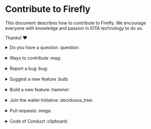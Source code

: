# Contribute to Firefly

This document describes how to contribute to Firefly.
We encourage everyone with knowledge and passion in IOTA technology to do so.

Thanks! :heart:

<details>
<summary>Do you have a question :question:</summary>
<br>

If you have a general or technical question, you can use one of the following resources instead of submitting an issue:

- [**Developer documentation:**](https://docs.iota.org/) For official information about developing with IOTA technology
- [**Discord:**](https://discord.iota.org/) For real-time chats with the developers and community members
- [**IOTA cafe:**](https://iota.cafe/) For technical discussions with the Research and Development Department at the IOTA Foundation
- [**StackExchange:**](https://iota.stackexchange.com/) For technical and troubleshooting questions
</details>

<br>

<details>
<summary>Ways to contribute :mag:</summary>
<br>

To contribute to wallet on GitHub, you can:

- Report a bug
- Suggest a new feature
- Build a new feature
- Join the wallet Initiative
</details>

<br>

<details>
<summary>Report a bug :bug:</summary>
<br>

This section guides you through reporting a bug. Following these guidelines helps maintainers and the community understand the bug, reproduce the behavior, and find related bugs.

### Before reporting a bug

Please check the following list:

- **Do not open a GitHub issue for [security vulnerabilities](.github/SECURITY.MD)**, instead, please contact us at [security@iota.org](mailto:security@iota.org).

- **Ensure the bug was not already reported** by searching on GitHub under [**Issues**](https://github.com/iotaledger/wallet/issues). If the bug has already been reported **and the issue is still open**, add a comment to the existing issue instead of opening a new one.

**Note:** If you find a **Closed** issue that seems similar to what you're experiencing, open a new issue and include a link to the original issue in the body of your new one.

### Submitting A Bug Report

To report a bug, [open a new issue](https://github.com/iotaledger/wallet/issues/new), and be sure to include as many details as possible, using the template.

**Note:** Minor changes such as fixing a typo can but do not need an open issue.

If you also want to fix the bug, submit a [pull request](#pull-requests) and reference the issue.
</details>

<br>

<details>
<summary>Suggest a new feature :bulb:</summary>
<br>

This section guides you through suggesting a new feature. Following these guidelines helps maintainers and the community collaborate to find the best possible way forward with your suggestion.

### Before suggesting a new feature

**Ensure the feature has not already been suggested** by searching on GitHub under [**Issues**](https://github.com/iotaledger/wallet/issues).

### Suggesting a new feature

To suggest a new feature, talk to the IOTA community and IOTA Foundation members in the #wallet-discussion channel on [Discord](https://discord.iota.org/).

Or, you can submit an official [Request for Comments (RFC)](https://github.com/iotaledger/wallet-rfcs/).

</details>

<br>

<details>
<summary>Build a new feature :hammer:</summary>
<br>

This section guides you through building a new feature. Following these guidelines helps give your feature the best chance of being approved and merged.

### Before building a new feature

Make sure to discuss the feature in the #wallet-discussion channel on [Discord](https://discord.iota.org/).

Otherwise, your feature may not be approved at all.

### Building a new feature

To build a new feature, check out a new branch based on the `master` branch, and be sure to document any public-facing APIs, using Rust code comments.
</details>

<br>

<details>
<summary>Join the wallet Initiative :deciduous_tree:</summary>
<br>

The [wallet Initiative](https://github.com/iota-community/wallet) is a collaborative effort to improve the wallet developer experience by focussing on the following goals:

- Quality Assurance and Quality Control
- Documentation
- Benchmarks
- RFCs
- Node usability
- Improvements to modules and libraries

## How much time is involved

You can invest as much or as little time as you want into the initiative.

## What's in it for you

In return for your time, not only do you get to be a part of the future of IOTA technology, you will also be given a badge on Discord to show others that you're a valuable member of the IOTA community.

## How to join

If you're interested in joining, chat to us in the #experience channel on [Discord](https://discord.iota.org/).

</details>

<br>

<details>
<summary>Pull requests :mega:</summary>
<br>

This section guides you through submitting a pull request (PR). Following these guidelines helps give your PR the best chance of being approved and merged.

### Before submitting a pull request

Before submitting a pull request, please follow these steps to have your contribution considered by the maintainers:

- A pull request should have exactly one concern (for example one feature or one bug). If a PR addresses more than one concern, it should be split into two or more PRs.

- A pull request can be merged only if it references an open issue

    **Note:** You don't need to open an issue for minor changes such as typos, but you can if you want.

- All public interfaces should have descriptive documentation, including an
example that compiles and passes [documentation tests](https://doc.rust-lang.org/rustdoc/documentation-tests.html)

- All instances of `unsafe` should have a comment that explains why its use was unavoidable

- All code should be well tested, using unit tests and integration tests

- Code must compile and pass our [continuous integration tests](.github/workflows)

- To be compatible with the guidelines of the Eclipse foundation, all code must be licensed under the [Apache License, Version 2.0](https://www.apache.org/licenses/LICENSE-2.0). This license must be referenced in every crate of the workspace (add [`./LICENSE`] to the crate's top level directory). For Rust crates, every `Cargo.toml` must contain the line `license = "Apache-2.0"`.

### Submitting a pull request

The following is a typical workflow for submitting a new pull request:

1. Fork this repository
2. Create a new branch based on your fork. For example, `git checkout -b fix/my-fix` or ` git checkout -b feat/my-feature`.
3. Run the `rustfmt` command to make sure your code is well formatted
4. Commit changes and push them to your fork
5. Target your pull request to be merged with `master`

If all [status checks](https://help.github.com/articles/about-status-checks/) pass, and the maintainer approves the PR, it will be merged.

**Note:** Reviewers may ask you to complete additional work, tests, or other changes before your pull request can be approved and merged.
</details>

<br>

<details>
<summary>Code of Conduct :clipboard:</summary>
<br>

This project and everyone participating in it is governed by the [IOTA Code of Conduct](.github/CODE_OF_CONDUCT.md).